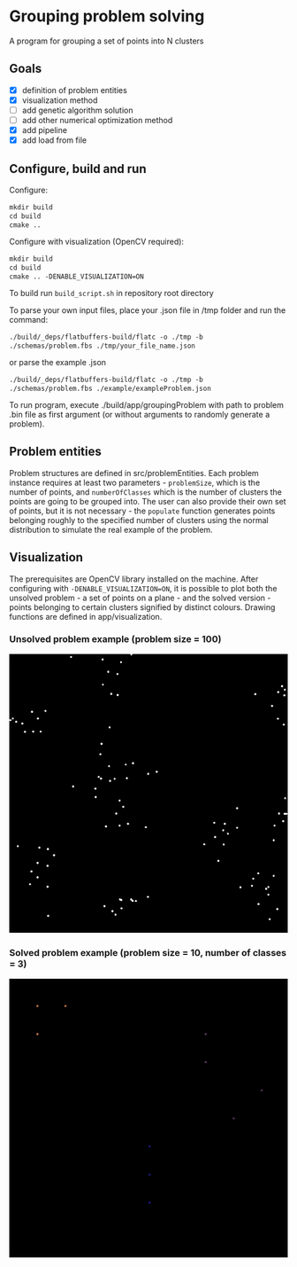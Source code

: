 # Grouping problem solving

A program for grouping a set of points into N clusters

## Goals

- [x] definition of problem entities
- [x] visualization method
- [ ] add genetic algorithm solution
- [ ] add other numerical optimization method
- [x] add pipeline
- [x] add load from file

## Configure, build and run

Configure:
```
mkdir build
cd build
cmake ..
```

Configure with visualization (OpenCV required):
```
mkdir build
cd build
cmake .. -DENABLE_VISUALIZATION=ON
```

To build run `build_script.sh` in repository root directory

To parse your own input files, place your .json file in /tmp folder and run the command:
```
./build/_deps/flatbuffers-build/flatc -o ./tmp -b ./schemas/problem.fbs ./tmp/your_file_name.json
```
or parse the example .json
```
./build/_deps/flatbuffers-build/flatc -o ./tmp -b ./schemas/problem.fbs ./example/exampleProblem.json
```

To run program, execute ./build/app/groupingProblem with path to problem .bin file as first argument (or without arguments to randomly generate a problem).

## Problem entities

Problem structures are defined in src/problemEntities. Each problem instance requires at least two parameters - `problemSize`, which is the number of points, and `numberOfClasses` which is the number of clusters the points are going to be grouped into. The user can also provide their own set of points, but it is not necessary - the `populate` function generates points belonging roughly to the specified number of clusters using the normal distribution to simulate the real example of the problem.

## Visualization

The prerequisites are OpenCV library installed on the machine. After configuring with `-DENABLE_VISUALIZATION=ON`, it is possible to plot both the unsolved problem - a set of points on a plane - and the solved version - points belonging to certain clusters signified by distinct colours. Drawing functions are defined in app/visualization.

### Unsolved problem example (problem size = 100)

![Unsolved problem](img/unsolvedProblem.png)

### Solved problem example (problem size = 10, number of classes = 3)

![Solved problem](img/solvedProblem.png)
